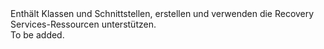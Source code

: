 <Namespace Name="Microsoft.Azure.Management.RecoveryServices">
  <Docs>
    <summary>Enthält Klassen und Schnittstellen, erstellen und verwenden die Recovery Services-Ressourcen unterstützen.</summary> 
    <remarks>To be added.</remarks>
  </Docs>
</Namespace>
